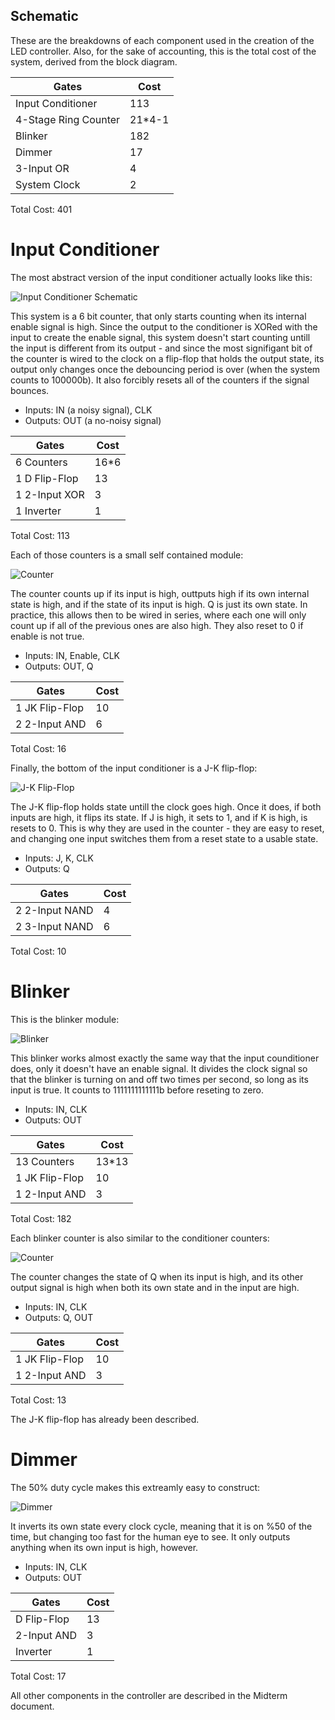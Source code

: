 ## Schematic

These are the breakdowns of each component used in the creation of the LED controller. Also, for the sake of accounting, this is the total cost of the system, derived from the block diagram.

| Gates                | Cost   |
|----------------------|--------|
| Input Conditioner    |   113  |
| 4-Stage Ring Counter | 21*4-1 |
| Blinker              |   182  |
| Dimmer               |   17   |
| 3-Input OR           |    4   |
| System Clock         |    2   |
Total Cost: 401


# Input Conditioner

The most abstract version of the input conditioner actually looks like this:

![Input Conditioner Schematic](./images/Input-Conditioner.png)

This system is a 6 bit counter, that only starts counting when its internal enable signal is high. Since the output to the conditioner is XORed with the input to create the enable signal, this system doesn't start counting untill the input is different from its output - and since the most signifigant bit of the counter is wired to the clock on a flip-flop that holds the output state, its output only changes once the debouncing period is over (when the system counts to 100000b). It also forcibly resets all of the counters if the signal bounces.

- Inputs: IN (a noisy signal), CLK
- Outputs: OUT (a no-noisy signal)

| Gates         | Cost |
|---------------|------|
| 6 Counters    | 16*6 |
| 1 D Flip-Flop |  13  |
| 1 2-Input XOR |   3  |
| 1 Inverter    |   1  |
Total Cost: 113


Each of those counters is a small self contained module:

![Counter](./images/Conditioner-Counter.png)

The counter counts up if its input is high, outtputs high if its own internal state is high, and if the state of its input is high. Q is just its own state. In practice, this allows then to be wired in series, where each one will only count up if all of the previous ones are also high. They also reset to 0 if enable is not true.

- Inputs: IN, Enable, CLK
- Outputs: OUT, Q

| Gates          | Cost |
|----------------|------|
| 1 JK Flip-Flop |  10  |
| 2 2-Input AND  |   6  |
Total Cost: 16


Finally, the bottom of the input conditioner is a J-K flip-flop:

![J-K Flip-Flop](./images/JK-Flip-Flop.png)

The J-K flip-flop holds state untill the clock goes high. Once it does, if both inputs are high, it flips its state. If J is high, it sets to 1, and if K is high, is resets to 0. This is why they are used in the counter - they are easy to reset, and changing one input switches them from a reset state to a usable state.

- Inputs: J, K, CLK
- Outputs: Q

| Gates          | Cost |
|----------------|------|
| 2 2-Input NAND |   4  |
| 2 3-Input NAND |   6  |
Total Cost: 10

# Blinker

This is the blinker module:

![Blinker](./images/Blinker.png)

This blinker works almost exactly the same way that the input counditioner does, only it doesn't have an enable signal. It divides the clock signal so that the blinker is turning on and off two times per second, so long as its input is true. It counts to 1111111111111b before reseting to zero.

- Inputs: IN, CLK
- Outputs: OUT

| Gates          | Cost |
|----------------|------|
| 13 Counters    | 13*13|
| 1 JK Flip-Flop |  10  |
| 1 2-Input AND  |   3  |
Total Cost: 182


Each blinker counter is also similar to the conditioner counters:

![Counter](./images/Blinker-Counter.png)

The counter changes the state of Q when its input is high, and its other output signal is high when both its own state and in the input are high.

- Inputs: IN, CLK
- Outputs: Q, OUT

| Gates          | Cost |
|----------------|------|
| 1 JK Flip-Flop |  10  |
| 1 2-Input AND  |   3  |
Total Cost: 13

The J-K flip-flop has already been described.


# Dimmer

The 50% duty cycle makes this extreamly easy to construct:

![Dimmer](./images/Dimmer.png)

It inverts its own state every clock cycle, meaning that it is on %50 of the time, but changing too fast for the human eye to see. It only outputs anything when its own input is high, however.

- Inputs: IN, CLK
- Outputs: OUT

| Gates       | Cost |
|-------------|------|
| D Flip-Flop |  13  |
| 2-Input AND |   3  |
| Inverter    |   1  |
Total Cost: 17

All other components in the controller are described in the Midterm document.




